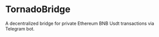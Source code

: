# TornadoBridge
A decentralized bridge for private Ethereum BNB Usdt transactions via Telegram bot.

